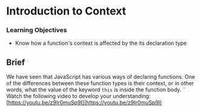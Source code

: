 # Introduction to Context

### Learning Objectives

- Know how a function's context is affected by the its declaration type

## Brief

We have seen that JavaScript has various ways of declaring functions. One of the differences between these function types is their context, or in other words, what the value of the keyword `this` is inside the function body.
˜
Watch the following video to develop your understanding: [https://youtu.be/z9Ir0muSp9I](https://youtu.be/z9Ir0muSp9I)
